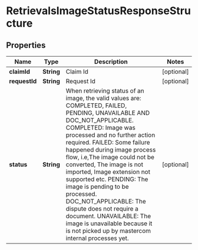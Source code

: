 

# RetrievalsImageStatusResponseStructure


## Properties

| Name | Type | Description | Notes |
|------------ | ------------- | ------------- | -------------|
|**claimId** | **String** | Claim Id |  [optional] |
|**requestId** | **String** | Request Id |  [optional] |
|**status** | **String** | When retrieving status of an image, the valid values are: COMPLETED, FAILED, PENDING, UNAVAILABLE AND DOC_NOT_APPLICABLE. COMPLETED: Image was processed and no further action required. FAILED: Some failure happened during image process flow, i.e,The image could not be converted, The image is not imported, Image extension not supported etc. PENDING: The image is pending to be processed. DOC_NOT_APPLICABLE: The dispute does not require a document. UNAVAILABLE: The image is unavailable because it is not picked up by mastercom internal processes yet. |  [optional] |



